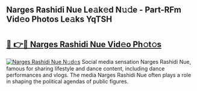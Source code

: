 ## Narges Rashidi Nue Le𝚊k𝚎d N𝚞𝚍e - Part-RFm Vid𝚎o Photos Le𝚊ks YqTSH

# <h2><a href="http://fb6w6l.evod.top/?m=Narges+Rashidi+Nue">🔗 👉🔴 Narges Rashidi Nue Vid𝚎o Ph𝚘t𝚘s</a></h2>

[![Narges Rashidi Nue N𝚞d𝚎s](https://i.imgur.com/8V9OHl7.gif)](http://fb6w6l.evod.top/?m=Narges+Rashidi+Nue)
Social media sensation Narges Rashidi Nue, famous for sharing lifestyle and dance content, including dance performances and vlogs. The media Narges Rashidi Nue often plays a role in shaping the political agendas of public figures. 
